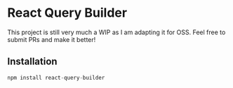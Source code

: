 # React Query Builder

This project is still very much a WIP as I am adapting it for OSS. Feel free to submit PRs and make it better!

## Installation

```js
npm install react-query-builder
```
